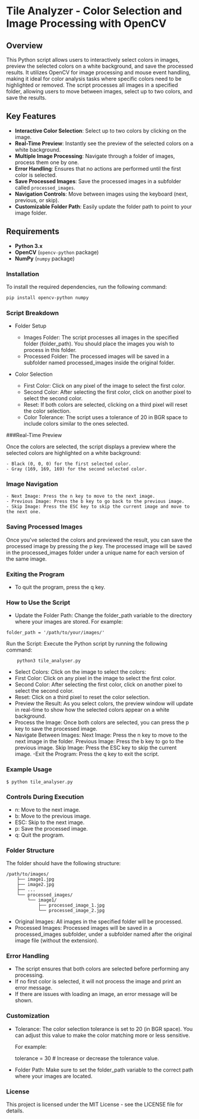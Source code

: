 # Tile Analyzer - Color Selection and Image Processing with OpenCV

## Overview

This Python script allows users to interactively select colors in images, preview the selected colors on a white background, and save the processed results. It utilizes OpenCV for image processing and mouse event handling, making it ideal for color analysis tasks where specific colors need to be highlighted or removed. The script processes all images in a specified folder, allowing users to move between images, select up to two colors, and save the results.

## Key Features

- **Interactive Color Selection**: Select up to two colors by clicking on the image.
- **Real-Time Preview**: Instantly see the preview of the selected colors on a white background.
- **Multiple Image Processing**: Navigate through a folder of images, process them one by one.
- **Error Handling**: Ensures that no actions are performed until the first color is selected.
- **Save Processed Images**: Save the processed images in a subfolder called `processed_images`.
- **Navigation Controls**: Move between images using the keyboard (next, previous, or skip).
- **Customizable Folder Path**: Easily update the folder path to point to your image folder.

## Requirements

- **Python 3.x**
- **OpenCV** (`opencv-python` package)
- **NumPy** (`numpy` package)

### Installation

To install the required dependencies, run the following command:

```bash
pip install opencv-python numpy
```
### Script Breakdown

- Folder Setup

    - Images Folder: The script processes all images in the specified folder (folder_path). You should place the images you wish to process in this folder.
    - Processed Folder: The processed images will be saved in a subfolder named processed_images inside the original folder.

- Color Selection

    - First Color: Click on any pixel of the image to select the first color.
    - Second Color: After selecting the first color, click on another pixel to select the second color.
    - Reset: If both colors are selected, clicking on a third pixel will reset the color selection.
    - Color Tolerance: The script uses a tolerance of 20 in BGR space to include colors similar to the ones selected.

###Real-Time Preview

Once the colors are selected, the script displays a preview where the selected colors are highlighted on a white background:

    - Black (0, 0, 0) for the first selected color.
    - Gray (169, 169, 169) for the second selected color.

### Image Navigation

    - Next Image: Press the n key to move to the next image.
    - Previous Image: Press the b key to go back to the previous image.
    - Skip Image: Press the ESC key to skip the current image and move to the next one.

### Saving Processed Images

Once you've selected the colors and previewed the result, you can save the processed image by pressing the p key. The processed image will be saved in the processed_images folder under a unique name for each version of the same image.

### Exiting the Program

- To quit the program, press the q key.

### How to Use the Script

  - Update the Folder Path: Change the folder_path variable to the directory where your images are stored. For example:

```
folder_path = '/path/to/your/images/'
```

Run the Script: Execute the Python script by running the following command:
```
    python3 tile_analyser.py
```
  - Select Colors: Click on the image to select the colors:
  - First Color: Click on any pixel in the image to select the first color.
  - Second Color: After selecting the first color, click on another pixel to select the second color.
  - Reset: Click on a third pixel to reset the color selection.
  - Preview the Result: As you select colors, the preview window will update in real-time to show how the selected colors appear on a white background.
  - Process the Image: Once both colors are selected, you can press the p key to save the processed image.
  - Navigate Between Images:
        Next Image: Press the n key to move to the next image in the folder.
        Previous Image: Press the b key to go to the previous image.
        Skip Image: Press the ESC key to skip the current image.
  -Exit the Program: Press the q key to exit the script.

### Example Usage

```
$ python tile_analyser.py
```

### Controls During Execution

  - n: Move to the next image.
  - b: Move to the previous image.
  - ESC: Skip to the next image.
  - p: Save the processed image.
  - q: Quit the program.

### Folder Structure

The folder should have the following structure:
```
/path/to/images/
    ├── image1.jpg
    ├── image2.jpg
    ├── ...
    └── processed_images/
        └── image1/
            ├── processed_image_1.jpg
            └── processed_image_2.jpg
```
  - Original Images: All images in the specified folder will be processed.
  - Processed Images: Processed images will be saved in a processed_images subfolder, under a subfolder named after the original image file (without the extension).

### Error Handling

  - The script ensures that both colors are selected before performing any processing.
  - If no first color is selected, it will not process the image and print an error message.
  - If there are issues with loading an image, an error message will be shown.

### Customization

  - Tolerance: The color selection tolerance is set to 20 (in BGR space). You can adjust this value to make the color matching more or less sensitive.

      For example:

      tolerance = 30  # Increase or decrease the tolerance value.

   - Folder Path: Make sure to set the folder_path variable to the correct path where your images are located.

### License

This project is licensed under the MIT License - see the LICENSE file for details.

